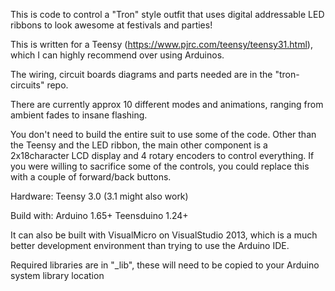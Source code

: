 This is code to control a "Tron" style outfit that uses digital addressable LED ribbons to look awesome at festivals and parties!

This is written for a Teensy (https://www.pjrc.com/teensy/teensy31.html), which I can highly recommend over using Arduinos.

The wiring, circuit boards diagrams and parts needed are in the "tron-circuits" repo.

There are currently approx 10 different modes and animations, ranging from ambient fades to insane flashing.

You don't need to build the entire suit to use some of the code.  Other than the Teensy and the LED ribbon, the main other component is a 2x18character LCD display and 4 rotary encoders to control everything.  If you were willing to sacrifice some of the controls, you could replace this with a couple of forward/back buttons.

Hardware:
  Teensy 3.0  (3.1 might also work)

Build with:
  Arduino 1.65+
  Teensduino 1.24+

It can also be built with VisualMicro on VisualStudio 2013, which is a much better development environment than trying to use the Arduino IDE.
  
Required libraries are in "_lib", these will need to be copied to your Arduino system library location  
 